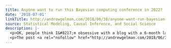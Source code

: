 ```yaml
---
title: Anyone want to run this Bayesian computing conference in 2022?
date: '2018-07-01'
linkTitle: http://andrewgelman.com/2018/06/30/anyone-want-run-bayesian-computing-conference-2022/
source: Statistical Modeling, Causal Inference, and Social Science
description: |-
  <p>OK, people think I&#8217;m obsessive with a blog with a 6-month lag, but that&#8217;s nothing compared to some statistics conferences. Mylène Bédard sends this along for anyone who might be interested: The Bayesian Computation Section of ISBA is soliciting proposals to host its flagship conference: Bayes Comp 2022 The expectation is that the meeting will [&#8230;]</p>
  <p>The post <a rel="nofollow" href="http://andrewgelman.com/2018/06/30/anyone-want-run-bayesian-computing-conference-2022/">An
---
```


